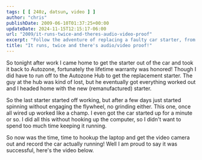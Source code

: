 ```yaml
---
tags: [ [ 240z, datsun, video ] ]
author: "chris"
publishDate: 2009-06-10T01:37:25+00:00
updateDate: 2024-11-15T12:15:17-06:00
url: "2009/it-runs-twice-and-theres-audio-video-proof"
excerpt: "Follow the adventure of replacing a faulty car starter, from warranty claims to installation, ending with a successful start-up. Enjoy the video!"
title: "It runs, twice and there's audio/video proof!"
---
```


So tonight after work I came home to get the starter out of the car and took it back to Autozone, fortunately the lifetime warranty was honored! Though I did have to run off to the Autozone Hub to get the replacement starter. The guy at the hub was kind of lost, but he eventually got everything worked out and I headed home with the new (remanufactured) starter.

So the last starter started off working, but after a few days just started spinning without engaging the flywheel, no grinding either. This one, once all wired up worked like a champ. I even got the car started up for a minute or so. I did all this without hooking up the computer, so I didn't want to spend too much time keeping it running.

So now was the time, time to hookup the laptop and get the video camera out and record the car actually running! Well I am proud to say it was successful, here's the video below.
